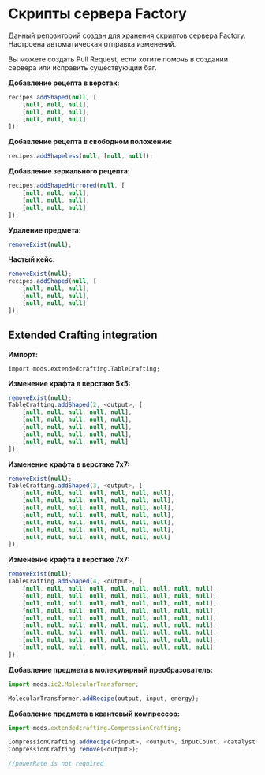 # Скрипты сервера Factory

Данный репозиторий создан для хранения скриптов сервера Factory. Настроена автоматическая отправка изменений.

Вы можете создать Pull Request, если хотите помочь в создании сервера или исправить существующий баг.


**Добавление рецепта в верстак:**
```js
recipes.addShaped(null, [
    [null, null, null],
    [null, null, null],
    [null, null, null]
]);
```

**Добавление рецепта в свободном положении:**
```js
recipes.addShapeless(null, [null, null]);
```

**Добавление зеркального рецепта:**
```js
recipes.addShapedMirrored(null, [
    [null, null, null],
    [null, null, null],
    [null, null, null]
]);
```

**Удаление предмета:**
```js
removeExist(null);
```

**Частый кейс:**
```js
removeExist(null);
recipes.addShaped(null, [
    [null, null, null],
    [null, null, null],
    [null, null, null]
]);
```

## Extended Crafting integration

**Импорт:**
```zenscript
import mods.extendedcrafting.TableCrafting;
```

**Изменение крафта в верстаке 5х5:**
```ts
removeExist(null);
TableCrafting.addShaped(2, <output>, [
    [null, null, null, null, null], 
    [null, null, null, null, null], 
    [null, null, null, null, null], 
    [null, null, null, null, null], 
    [null, null, null, null, null]
]);
```

**Изменение крафта в верстаке 7х7:**
```ts
removeExist(null);
TableCrafting.addShaped(3, <output>, [
    [null, null, null, null, null, null, null], 
    [null, null, null, null, null, null, null], 
    [null, null, null, null, null, null, null], 
    [null, null, null, null, null, null, null], 
    [null, null, null, null, null, null, null], 
    [null, null, null, null, null, null, null], 
    [null, null, null, null, null, null, null]
]);
```

**Изменение крафта в верстаке 7х7:**
```ts
removeExist(null);
TableCrafting.addShaped(4, <output>, [
    [null, null, null, null, null, null, null, null, null],
    [null, null, null, null, null, null, null, null, null],
    [null, null, null, null, null, null, null, null, null],
    [null, null, null, null, null, null, null, null, null],
    [null, null, null, null, null, null, null, null, null],
    [null, null, null, null, null, null, null, null, null],
    [null, null, null, null, null, null, null, null, null],
    [null, null, null, null, null, null, null, null, null],
    [null, null, null, null, null, null, null, null, null]
]);
```

**Добавление предмета в молекулярный преобразователь:**
```ts
import mods.ic2.MolecularTransformer;

MolecularTransformer.addRecipe(output, input, energy);
```

**Добавление предмета в квантовый компрессор:**
```ts
import mods.extendedcrafting.CompressionCrafting;

CompressionCrafting.addRecipe(<input>, <output>, inputCount, <catalyst>, powerCost, powerRate);
CompressionCrafting.remove(<output>);

//powerRate is not required
```